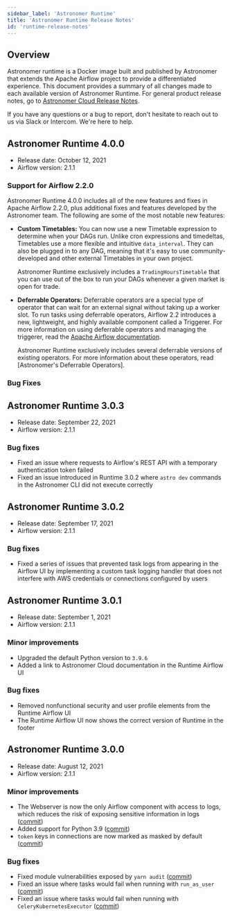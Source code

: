 ```yaml
---
sidebar_label: 'Astronomer Runtime'
title: 'Astronomer Runtime Release Notes'
id: 'runtime-release-notes'
---
```


## Overview

Astronomer runtime is a Docker image built and published by Astronomer that extends the Apache Airflow project to provide a differentiated experience. This document provides a summary of all changes made to each available version of Astronomer Runtime. For general product release notes, go to [Astronomer Cloud Release Notes](release-notes).

If you have any questions or a bug to report, don't hesitate to reach out to us via Slack or Intercom. We're here to help.

## Astronomer Runtime 4.0.0

- Release date: October 12, 2021
- Airflow version: 2.1.1

### Support for Airflow 2.2.0

Astronomer Runtime 4.0.0 includes all of the new features and fixes in Apache Airflow 2.2.0, plus additional fixes and features developed by the Astronomer team. The following are some of the most notable new features:

- **Custom Timetables:** You can now use a new Timetable expression to determine when your DAGs run. Unlike cron expressions and timedeltas, Timetables use a more flexible and intuitive  `data_interval`. They can also be plugged in to any DAG, meaning that it's easy to use community-developed and other external Timetables in your own project.

    Astronomer Runtime exclusively includes a `TradingHoursTimetable` that you can use out of the box to run your DAGs whenever a given market is open for trade.  

- **Deferrable Operators:** Deferrable operators are a special type of operator that can wait for an external signal without taking up a worker slot. To run tasks using deferrable operators, Airflow 2.2 introduces a new, lightweight, and highly available component called a Triggerer. For more information on using deferrable operators and managing the triggerer, read the [Apache Airflow documentation](https://airflow.apache.org/docs/apache-airflow/stable/concepts/deferring.html).

    Astronomer Runtime exclusively includes several deferrable versions of existing operators. For more information about these operators, read [Astronomer's Deferrable Operators].

### Bug Fixes    

## Astronomer Runtime 3.0.3

- Release date: September 22, 2021
- Airflow version: 2.1.1

### Bug fixes

- Fixed an issue where requests to Airflow's REST API with a temporary authentication token failed
- Fixed an issue introduced in Runtime 3.0.2 where `astro dev` commands in the Astronomer CLI did not execute correctly

## Astronomer Runtime 3.0.2

- Release date: September 17, 2021
- Airflow version: 2.1.1

### Bug fixes

- Fixed a series of issues that prevented task logs from appearing in the Airflow UI by implementing a custom task logging handler that does not interfere with AWS credentials or connections configured by users

## Astronomer Runtime 3.0.1

- Release date: September 1, 2021
- Airflow version: 2.1.1

### Minor improvements

- Upgraded the default Python version to `3.9.6`
- Added a link to Astronomer Cloud documentation in the Runtime Airflow UI

### Bug fixes

- Removed nonfunctional security and user profile elements from the Runtime Airflow UI
- The Runtime Airflow UI now shows the correct version of Runtime in the footer

## Astronomer Runtime 3.0.0

- Release date: August 12, 2021
- Airflow version: 2.1.1

### Minor improvements

- The Webserver is now the only Airflow component with access to logs, which reduces the risk of exposing sensitive information in logs ([commit](https://github.com/apache/airflow/pull/16754))
- Added support for Python 3.9 ([commit](https://github.com/apache/airflow/pull/15515))
- `token` keys in connections are now marked as masked by default ([commit](https://github.com/apache/airflow/pull/16474))

### Bug fixes

- Fixed module vulnerabilities exposed by `yarn audit` ([commit](https://github.com/apache/airflow/pull/16440))
- Fixed an issue where tasks would fail when running with `run_as_user` ([commit](https://github.com/astronomer/airflow/commit/075622cbe))
- Fixed an issue where tasks would fail when running with `CeleryKubernetesExecutor` ([commit](https://github.com/astronomer/airflow/commit/90aaf3d48))
